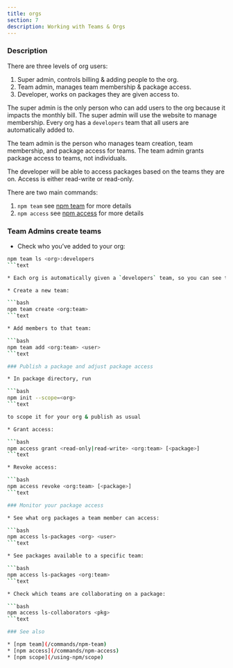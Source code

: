 ```yaml
---
title: orgs
section: 7
description: Working with Teams & Orgs
---
```


### Description

There are three levels of org users:

1. Super admin, controls billing & adding people to the org.
2. Team admin, manages team membership & package access.
3. Developer, works on packages they are given access to.

The super admin is the only person who can add users to the org because it impacts the monthly bill. The super admin will use the website to manage membership. Every org has a `developers` team that all users are automatically added to.

The team admin is the person who manages team creation, team membership, and package access for teams. The team admin grants package access to teams, not individuals.

The developer will be able to access packages based on the teams they are on. Access is either read-write or read-only.

There are two main commands:

1. `npm team` see [npm team](/commands/npm-team) for more details
2. `npm access` see [npm access](/commands/npm-access) for more details

### Team Admins create teams

* Check who you’ve added to your org:

```bash
npm team ls <org>:developers
```text

* Each org is automatically given a `developers` team, so you can see the whole list of team members in your org. This team automatically gets read-write access to all packages, but you can change that with the `access` command.

* Create a new team:

```bash
npm team create <org:team>
```text

* Add members to that team:

```bash
npm team add <org:team> <user>
```text

### Publish a package and adjust package access

* In package directory, run

```bash
npm init --scope=<org>
```text

to scope it for your org & publish as usual

* Grant access:

```bash
npm access grant <read-only|read-write> <org:team> [<package>]
```text

* Revoke access:

```bash
npm access revoke <org:team> [<package>]
```text

### Monitor your package access

* See what org packages a team member can access:

```bash
npm access ls-packages <org> <user>
```text

* See packages available to a specific team:

```bash
npm access ls-packages <org:team>
```text

* Check which teams are collaborating on a package:

```bash
npm access ls-collaborators <pkg>
```text

### See also

* [npm team](/commands/npm-team)
* [npm access](/commands/npm-access)
* [npm scope](/using-npm/scope)
